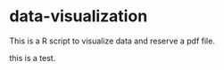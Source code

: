 # data-visualization
This is a R script to visualize data and reserve a pdf file.



this is a test. 
